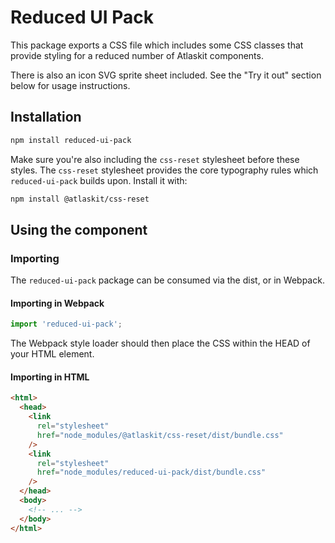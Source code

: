 # Reduced UI Pack

This package exports a CSS file which includes some CSS classes that provide
styling for a reduced number of Atlaskit components.

There is also an icon SVG sprite sheet included. See the "Try it out" section
below for usage instructions.

## Installation

```sh
npm install reduced-ui-pack
```

Make sure you're also including the `css-reset` stylesheet before these styles.
The `css-reset` stylesheet provides the core typography rules which
`reduced-ui-pack` builds upon. Install it with:

```sh
npm install @atlaskit/css-reset
```

## Using the component

### Importing

The `reduced-ui-pack` package can be consumed via the dist, or in Webpack.

#### Importing in Webpack

```js
import 'reduced-ui-pack';
```

The Webpack style loader should then place the CSS within the HEAD of your HTML
element.

#### Importing in HTML

```html
<html>
  <head>
    <link
      rel="stylesheet"
      href="node_modules/@atlaskit/css-reset/dist/bundle.css"
    />
    <link
      rel="stylesheet"
      href="node_modules/reduced-ui-pack/dist/bundle.css"
    />
  </head>
  <body>
    <!-- ... -->
  </body>
</html>
```

